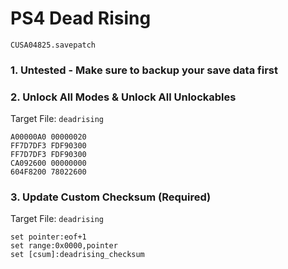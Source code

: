 # PS4 Dead Rising

`CUSA04825.savepatch`

### 1. Untested - Make sure to backup your save data first
### 2. Unlock All Modes & Unlock All Unlockables

Target File: `deadrising`

```
A00000A0 00000020
FF7D7DF3 FDF90300
FF7D7DF3 FDF90300
CA092600 00000000
604F8200 78022600
```

### 3. Update Custom Checksum (Required)

Target File: `deadrising`

```
set pointer:eof+1
set range:0x0000,pointer
set [csum]:deadrising_checksum
```

